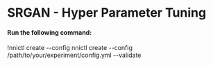 # SRGAN - Hyper Parameter Tuning

#### Run the following command:

!nnictl create --config nnictl create --config /path/to/your/experiment/config.yml --validate
